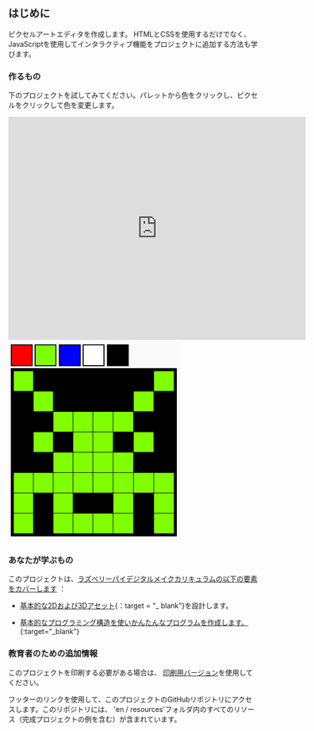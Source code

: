 ## はじめに

ピクセルアートエディタを作成します。 HTMLとCSSを使用するだけでなく、JavaScriptを使用してインタラクティブ機能をプロジェクトに追加する方法も学びます。

### 作るもの

下のプロジェクトを試してみてください。パレットから色をクリックし、ピクセルをクリックして色を変更します。

<div class="trinket">
  <iframe src="https://trinket.io/embed/html/0e102a306b?outputOnly=true&start=result" width="600" height="450" frameborder="0" marginwidth="0" marginheight="0" allowfullscreen>
  </iframe>
  <img src="images/pixel-art-final.png">
</div>

### あなたが学ぶもの

このプロジェクトは、[ラズベリーパイデジタルメイクカリキュラムの以下の要素をカバーします](http://rpf.io/curriculum) ：

+ [基本的な2Dおよび3Dアセット](https://www.raspberrypi.org/curriculum/design/creator){：target = "_ blank"}を設計します。

+ [基本的なプログラミング構造を使いかんたんなプログラムを作成します。](https://www.raspberrypi.org/curriculum/programming/creator){:target="_blank"}

### 教育者のための追加情報

このプロジェクトを印刷する必要がある場合は、 [印刷用バージョン](https://projects.raspberrypi.org/en/projects/pixel-art/print)を使用してください。

フッターのリンクを使用して、このプロジェクトのGitHubリポジトリにアクセスします。このリポジトリには、 'en / resources'フォルダ内のすべてのリソース（完成プロジェクトの例を含む）が含まれています。